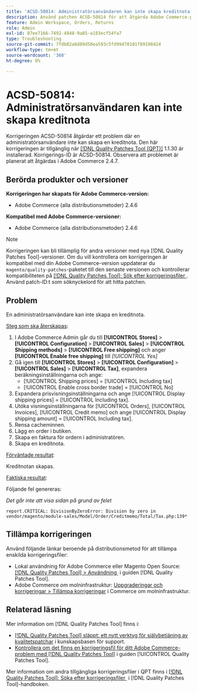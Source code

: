 ```yaml
---
title: 'ACSD-50814: Administratörsanvändaren kan inte skapa kreditnota'
description: Använd patchen ACSD-50814 för att åtgärda Adobe Commerce-problemet där en administratörsanvändare inte kan skapa en kreditnota.
feature: Admin Workspace, Orders, Returns
role: Admin
exl-id: 87ee7166-7492-4948-9a85-a183ecf54fa7
type: Troubleshooting
source-git-commit: 7fdb02a6d89d50ea593c5fd99d78101f89198424
workflow-type: tm+mt
source-wordcount: '368'
ht-degree: 0%

---
```


# ACSD-50814: Administratörsanvändaren kan inte skapa kreditnota

Korrigeringen ACSD-50814 åtgärdar ett problem där en administratörsanvändare inte kan skapa en kreditnota. Den här korrigeringen är tillgänglig när [[!DNL Quality Patches Tool (QPT)]](https://experienceleague.adobe.com/sv/docs/commerce-operations/tools/quality-patches-tool/quality-patches-tool-to-self-serve-quality-patches) 1.1.30 är installerad. Korrigerings-ID är ACSD-50814. Observera att problemet är planerat att åtgärdas i Adobe Commerce 2.4.7.

## Berörda produkter och versioner

**Korrigeringen har skapats för Adobe Commerce-version:**

* Adobe Commerce (alla distributionsmetoder) 2.4.6

**Kompatibel med Adobe Commerce-versioner:**

* Adobe Commerce (alla distributionsmetoder) 2.4.6

>[!NOTE]
>
>Korrigeringen kan bli tillämplig för andra versioner med nya [!DNL Quality Patches Tool]-versioner. Om du vill kontrollera om korrigeringen är kompatibel med din Adobe Commerce-version uppdaterar du `magento/quality-patches`-paketet till den senaste versionen och kontrollerar kompatibiliteten på [[!DNL Quality Patches Tool]: Sök efter korrigeringsfiler &#x200B;](https://experienceleague.adobe.com/tools/commerce-quality-patches/index.html?lang=sv-SE). Använd patch-ID:t som söknyckelord för att hitta patchen.

## Problem

En administratörsanvändare kan inte skapa en kreditnota.

<u>Steg som ska återskapas</u>:

1. I Adobe Commerce Admin går du till **[!UICONTROL Stores]** > **[!UICONTROL Configuration]** > **[!UICONTROL Sales]** > **[!UICONTROL Shipping methods]** > **[!UICONTROL Free shipping]** och anger **[!UICONTROL Enable free shipping]** till *[!UICONTROL Yes]*
1. Gå igen till **[!UICONTROL Stores]** > **[!UICONTROL Configuration]** > **[!UICONTROL Sales]** > **[!UICONTROL Tax]**, expandera beräkningsinställningarna och ange:
   * [!UICONTROL Shipping prices] = [!UICONTROL Including tax]
   * [!UICONTROL Enable cross border trade] = [!UICONTROL No]
1. Expandera prisvisningsinställningarna och ange [!UICONTROL Display shipping prices] = [!UICONTROL Including tax].
1. Utöka visningsinställningarna för [!UICONTROL Orders], [!UICONTROL Invoices], [!UICONTROL Credit memo] och ange [!UICONTROL Display shipping amount] = [!UICONTROL Including tax].
1. Rensa cacheminnen.
1. Lägg en order i butiken.
1. Skapa en faktura för ordern i administratören.
1. Skapa en kreditnota.

<u>Förväntade resultat</u>:

Kreditnotan skapas.

<u>Faktiska resultat</u>:

Följande fel genereras:

*Det går inte att visa sidan på grund av felet*

```
report.CRITICAL: DivisionByZeroError: Division by zero in vendor/magento/module-sales/Model/Order/Creditmemo/Total/Tax.php:139*
```

## Tillämpa korrigeringen

Använd följande länkar beroende på distributionsmetod för att tillämpa enskilda korrigeringsfiler:

* Lokal användning för Adobe Commerce eller Magento Open Source: [[!DNL Quality Patches Tool] > Användning &#x200B;](/help/tools/quality-patches-tool/usage.md) i guiden [!DNL Quality Patches Tool].
* Adobe Commerce om molninfrastruktur: [Uppgraderingar och korrigeringar > Tillämpa korrigeringar](https://experienceleague.adobe.com/docs/commerce-cloud-service/user-guide/develop/upgrade/apply-patches.html?lang=sv-SE) i Commerce om molninfrastruktur.

## Relaterad läsning

Mer information om [!DNL Quality Patches Tool] finns i:

* [[!DNL Quality Patches Tool] släppt: ett nytt verktyg för självbetjäning av kvalitetspatchar](https://experienceleague.adobe.com/sv/docs/commerce-operations/tools/quality-patches-tool/quality-patches-tool-to-self-serve-quality-patches) i kunskapsbasen för support.
* [Kontrollera om det finns en korrigeringsfil för ditt Adobe Commerce-problem med  [!DNL Quality Patches Tool]](/help/tools/quality-patches-tool/patches-available-in-qpt/check-patch-for-magento-issue-with-magento-quality-patches.md) i guiden [!UICONTROL Quality Patches Tool].


Mer information om andra tillgängliga korrigeringsfiler i QPT finns i [[!DNL Quality Patches Tool]: Söka efter korrigeringsfiler &#x200B;](https://experienceleague.adobe.com/tools/commerce-quality-patches/index.html?lang=sv-SE) i [!DNL Quality Patches Tool]-handboken.
